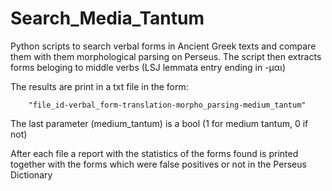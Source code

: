 # Search_Media_Tantum

Python scripts to search verbal forms in Ancient Greek texts and compare them with them morphological parsing on Perseus.
The script then extracts forms beloging to middle verbs (LSJ lemmata entry ending in -μαι)

The results are print in a txt file in the form:

        "file_id-verbal_form-translation-morpho_parsing-medium_tantum"

The last parameter (medium_tantum) is a bool (1 for medium tantum, 0 if not)

After each file a report with the statistics of the forms found is printed together with the forms which were false positives or not in the Perseus Dictionary
